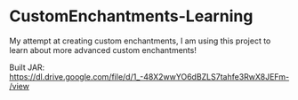 # CustomEnchantments-Learning
My attempt at creating custom enchantments, I am using this project to learn about more advanced custom enchantments!

Built JAR: https://dl.drive.google.com/file/d/1_-48X2wwYO6dBZLS7tahfe3RwX8JEFm-/view
